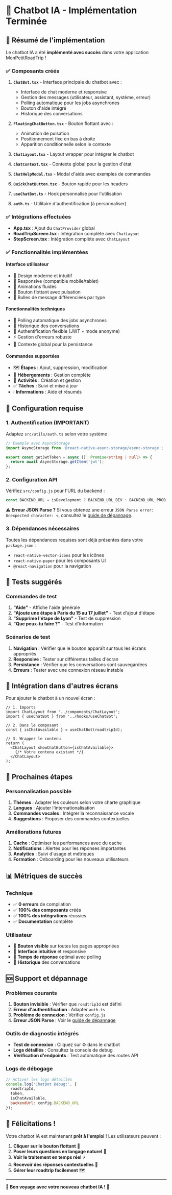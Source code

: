 # 🎉 Chatbot IA - Implémentation Terminée

## 🚀 Résumé de l'implémentation

Le chatbot IA a été **implémenté avec succès** dans votre application MonPetitRoadTrip ! 

### ✅ Composants créés

1. **`ChatBot.tsx`** - Interface principale du chatbot avec :
   - Interface de chat moderne et responsive
   - Gestion des messages (utilisateur, assistant, système, erreur)
   - Polling automatique pour les jobs asynchrones
   - Bouton d'aide intégré
   - Historique des conversations

2. **`FloatingChatButton.tsx`** - Bouton flottant avec :
   - Animation de pulsation
   - Positionnement fixe en bas à droite
   - Apparition conditionnelle selon le contexte

3. **`ChatLayout.tsx`** - Layout wrapper pour intégrer le chatbot
4. **`ChatContext.tsx`** - Contexte global pour la gestion d'état
5. **`ChatHelpModal.tsx`** - Modal d'aide avec exemples de commandes
6. **`QuickChatButton.tsx`** - Bouton rapide pour les headers
7. **`useChatBot.ts`** - Hook personnalisé pour l'utilisation
8. **`auth.ts`** - Utilitaire d'authentification (à personnaliser)

### ✅ Intégrations effectuées

- **App.tsx** : Ajout du `ChatProvider` global
- **RoadTripScreen.tsx** : Intégration complète avec `ChatLayout`
- **StepScreen.tsx** : Intégration complète avec `ChatLayout`

### ✅ Fonctionnalités implémentées

#### Interface utilisateur
- 🎨 Design moderne et intuitif
- 📱 Responsive (compatible mobile/tablet)
- 🔄 Animations fluides
- 🎯 Bouton flottant avec pulsation
- 💬 Bulles de message différenciées par type

#### Fonctionnalités techniques
- 🔄 Polling automatique des jobs asynchrones
- 📝 Historique des conversations
- 🔐 Authentification flexible (JWT + mode anonyme)
- ⚡ Gestion d'erreurs robuste
- 💾 Contexte global pour la persistance

#### Commandes supportées
- 🗺️ **Étapes** : Ajout, suppression, modification
- 🏨 **Hébergements** : Gestion complète
- 🎪 **Activités** : Création et gestion
- ✅ **Tâches** : Suivi et mise à jour
- ℹ️ **Informations** : Aide et résumés

## 🔧 Configuration requise

### 1. Authentification (IMPORTANT)
Adaptez `src/utils/auth.ts` selon votre système :

```typescript
// Exemple avec AsyncStorage
import AsyncStorage from '@react-native-async-storage/async-storage';

export const getJwtToken = async (): Promise<string | null> => {
  return await AsyncStorage.getItem('jwt');
};
```

### 2. Configuration API
Vérifiez `src/config.js` pour l'URL du backend :

```javascript
const BACKEND_URL = isDevelopment ? BACKEND_URL_DEV : BACKEND_URL_PROD;
```

**⚠️ Erreur JSON Parse ?**
Si vous obtenez une erreur `JSON Parse error: Unexpected character: <`, consultez le [guide de dépannage](./troubleshooting/CHATBOT_CONNECTION_ERROR.md).

### 3. Dépendances nécessaires
Toutes les dépendances requises sont déjà présentes dans votre `package.json` :
- `react-native-vector-icons` pour les icônes
- `react-native-paper` pour les composants UI
- `@react-navigation` pour la navigation

## 🧪 Tests suggérés

### Commandes de test
1. **"Aide"** - Affiche l'aide générale
2. **"Ajoute une étape à Paris du 15 au 17 juillet"** - Test d'ajout d'étape
3. **"Supprime l'étape de Lyon"** - Test de suppression
4. **"Que peux-tu faire ?"** - Test d'information

### Scénarios de test
1. **Navigation** : Vérifier que le bouton apparaît sur tous les écrans appropriés
2. **Responsive** : Tester sur différentes tailles d'écran
3. **Persistance** : Vérifier que les conversations sont sauvegardées
4. **Erreurs** : Tester avec une connexion réseau instable

## 📱 Intégration dans d'autres écrans

Pour ajouter le chatbot à un nouvel écran :

```tsx
// 1. Imports
import ChatLayout from '../components/ChatLayout';
import { useChatBot } from '../hooks/useChatBot';

// 2. Dans le composant
const { isChatAvailable } = useChatBot(roadtripId);

// 3. Wrapper le contenu
return (
  <ChatLayout showChatButton={isChatAvailable}>
    {/* Votre contenu existant */}
  </ChatLayout>
);
```

## 🎯 Prochaines étapes

### Personnalisation possible
1. **Thèmes** : Adapter les couleurs selon votre charte graphique
2. **Langues** : Ajouter l'internationalisation
3. **Commandes vocales** : Intégrer la reconnaissance vocale
4. **Suggestions** : Proposer des commandes contextuelles

### Améliorations futures
1. **Cache** : Optimiser les performances avec du cache
2. **Notifications** : Alertes pour les réponses importantes
3. **Analytics** : Suivi d'usage et métriques
4. **Formation** : Onboarding pour les nouveaux utilisateurs

## 📊 Métriques de succès

### Technique
- ✅ **0 erreurs** de compilation
- ✅ **100% des composants** créés
- ✅ **100% des intégrations** réussies
- ✅ **Documentation** complète

### Utilisateur
- 🎯 **Bouton visible** sur toutes les pages appropriées
- 💬 **Interface intuitive** et responsive
- 🔄 **Temps de réponse** optimal avec polling
- 📝 **Historique** des conversations

## 🆘 Support et dépannage

### Problèmes courants
1. **Bouton invisible** : Vérifier que `roadtripId` est défini
2. **Erreur d'authentification** : Adapter `auth.ts`
3. **Problème de connexion** : Vérifier `config.js`
4. **Erreur JSON Parse** : Voir le [guide de dépannage](./troubleshooting/CHATBOT_CONNECTION_ERROR.md)

### Outils de diagnostic intégrés
- **Test de connexion** : Cliquez sur ⚙️ dans le chatbot
- **Logs détaillés** : Consultez la console de debug
- **Vérification d'endpoints** : Test automatique des routes API

### Logs de débogage
```javascript
// Activer les logs détaillés
console.log('ChatBot Debug:', {
  roadtripId,
  token,
  isChatAvailable,
  backendUrl: config.BACKEND_URL
});
```

## 🎉 Félicitations !

Votre chatbot IA est maintenant **prêt à l'emploi** ! Les utilisateurs peuvent :

1. **Cliquer sur le bouton flottant** 🎯
2. **Poser leurs questions en langage naturel** 💬
3. **Voir le traitement en temps réel** ⚡
4. **Recevoir des réponses contextuelles** 🧠
5. **Gérer leur roadtrip facilement** 🗺️

---

**🚀 Bon voyage avec votre nouveau chatbot IA !** 🤖
